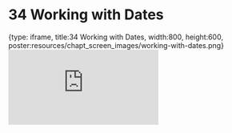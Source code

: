 # 34 Working with Dates
 
{type: iframe, title:34 Working with Dates, width:800, height:600, poster:resources/chapt_screen_images/working-with-dates.png}
![](https://datatrail-jhu.github.io/DataTrail/no_toc/working-with-dates.html)
 

 
